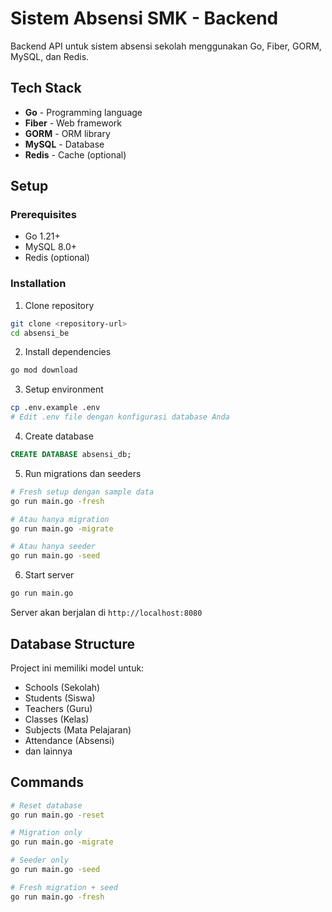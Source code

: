 # Sistem Absensi SMK - Backend

Backend API untuk sistem absensi sekolah menggunakan Go, Fiber, GORM, MySQL, dan Redis.

## Tech Stack

- **Go** - Programming language
- **Fiber** - Web framework  
- **GORM** - ORM library
- **MySQL** - Database
- **Redis** - Cache (optional)

## Setup

### Prerequisites

- Go 1.21+
- MySQL 8.0+
- Redis (optional)

### Installation

1. Clone repository
```bash
git clone <repository-url>
cd absensi_be
```

2. Install dependencies
```bash
go mod download
```

3. Setup environment
```bash
cp .env.example .env
# Edit .env file dengan konfigurasi database Anda
```

4. Create database
```sql
CREATE DATABASE absensi_db;
```

5. Run migrations dan seeders
```bash
# Fresh setup dengan sample data
go run main.go -fresh

# Atau hanya migration
go run main.go -migrate

# Atau hanya seeder
go run main.go -seed
```

6. Start server
```bash
go run main.go
```

Server akan berjalan di `http://localhost:8080`

## Database Structure

Project ini memiliki model untuk:
- Schools (Sekolah)
- Students (Siswa) 
- Teachers (Guru)
- Classes (Kelas)
- Subjects (Mata Pelajaran)
- Attendance (Absensi)
- dan lainnya

## Commands

```bash
# Reset database
go run main.go -reset

# Migration only
go run main.go -migrate

# Seeder only  
go run main.go -seed

# Fresh migration + seed
go run main.go -fresh
```